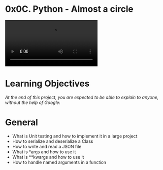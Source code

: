 # 0x0C. Python - Almost a circle

![alt](https://s3.amazonaws.com/intranet-projects-files/holbertonschool-higher-level_programming+/331/giphy.mp4)

# Learning Objectives
*At the end of this project, you are expected to be able to explain to anyone, without the help of Google:*
# General
- What is Unit testing and how to implement it in a large project
- How to serialize and deserialize a Class
- How to write and read a JSON file
- What is *args and how to use it
- What is **kwargs and how to use it
- How to handle named arguments in a function


